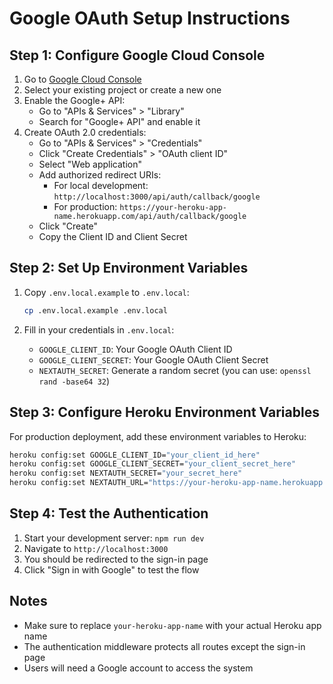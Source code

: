 # Google OAuth Setup Instructions

## Step 1: Configure Google Cloud Console

1. Go to [Google Cloud Console](https://console.cloud.google.com/)
2. Select your existing project or create a new one
3. Enable the Google+ API:
   - Go to "APIs & Services" > "Library"
   - Search for "Google+ API" and enable it
4. Create OAuth 2.0 credentials:
   - Go to "APIs & Services" > "Credentials"
   - Click "Create Credentials" > "OAuth client ID"
   - Select "Web application"
   - Add authorized redirect URIs:
     - For local development: `http://localhost:3000/api/auth/callback/google`
     - For production: `https://your-heroku-app-name.herokuapp.com/api/auth/callback/google`
   - Click "Create"
   - Copy the Client ID and Client Secret

## Step 2: Set Up Environment Variables

1. Copy `.env.local.example` to `.env.local`:
   ```bash
   cp .env.local.example .env.local
   ```

2. Fill in your credentials in `.env.local`:
   - `GOOGLE_CLIENT_ID`: Your Google OAuth Client ID
   - `GOOGLE_CLIENT_SECRET`: Your Google OAuth Client Secret
   - `NEXTAUTH_SECRET`: Generate a random secret (you can use: `openssl rand -base64 32`)

## Step 3: Configure Heroku Environment Variables

For production deployment, add these environment variables to Heroku:

```bash
heroku config:set GOOGLE_CLIENT_ID="your_client_id_here"
heroku config:set GOOGLE_CLIENT_SECRET="your_client_secret_here"
heroku config:set NEXTAUTH_SECRET="your_secret_here"
heroku config:set NEXTAUTH_URL="https://your-heroku-app-name.herokuapp.com"
```

## Step 4: Test the Authentication

1. Start your development server: `npm run dev`
2. Navigate to `http://localhost:3000`
3. You should be redirected to the sign-in page
4. Click "Sign in with Google" to test the flow

## Notes

- Make sure to replace `your-heroku-app-name` with your actual Heroku app name
- The authentication middleware protects all routes except the sign-in page
- Users will need a Google account to access the system